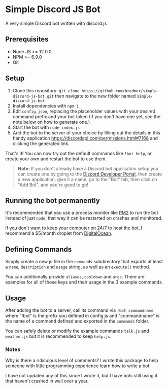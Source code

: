 # Simple Discord JS Bot

A very simple Discord bot written with discord.js

## Prerequisites
 * Node JS >= 12.0.0
 * NPM >= 6.9.0
 * Git

## Setup
1. Clone this repository: `git clone https://github.com/bredmor/simple-discord-js-bot.git` then navigate to the new folder named `simple-discord-js-bot`
2. Install dependencies with `npm i`
3. Edit `config.json`, replacing the placeholder values with your desired command prefix and your bot token (If you don't have one yet, see the note below on how to generate one.)
4. Start the bot with `node index.js`
5. Add the bot to the server of your choice by filling out the details in this handy application https://discordapi.com/permissions.html#7168 and clicking the generated link.

That's it! You can now try out the default commands like `!bot help`, or create your own and restart the bot to use them.

>**Note:**
If you don't already have a Discord bot application setup you can create one by going to the [Discord Developer Portal](https://discord.com/developers/applications/me), then create a new application, give it a name, go to the "Bot" tab, then click on "Add Bot", and you're good to go!

## Running the bot permanently
It's recommended that you use a process monitor like [PM2](https://pm2.keymetrics.io/) to run the bot instead of just `node`,
that way it can be restarted on crashes and monitored.

If you don't want to keep your computer on 24/7 to host the bot, I recommend a $5/month droplet from [DigitalOcean](https://m.do.co/c/b96f8bd70573).

## Defining Commands
Simply create a new js file in the `commands` subdirectory that exports at least a `name`, `description` 
and `usage` string, as well as an `execute()` method. 

You can additionally provide `aliases`, `cooldown` 
and `args`. There are examples for all of these keys and their usage in the 3 example commands.

## Usage
After adding the bot to a server, call its command via `!bot commandname` where "!bot" is the prefix you defined in config.js
and "commandname" is the name of a command defined and exported in the `commands` folder.

You can safely delete or modify the example commands `talk.js` and `weather.js` but it is recommended to keep `help.js`.

### Notes
Why is there a ridiculous level of comments? I wrote this package to help someone with little programming experience learn how to write a bot.

I have not updated any of this since I wrote it, but I have bots still using it that haven't crashed in well over a year.
